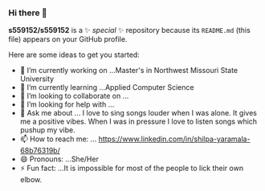 ### Hi there 👋
**s559152/s559152** is a ✨ _special_ ✨ repository because its `README.md` (this file) appears on your GitHub profile.

Here are some ideas to get you started:

- 🔭 I’m currently working on ...Master's in Northwest Missouri State University
- 🌱 I’m currently learning ...Applied Computer Science
- 👯 I’m looking to collaborate on ...
- 🤔 I’m looking for help with ...
- 💬 Ask me about ... I love to sing songs louder when I was alone. It gives me a positive vibes. When I was in pressure I love to listen songs which pushup my vibe.
- 📫 How to reach me: ... https://www.linkedin.com/in/shilpa-yaramala-68b76319b/
- 😄 Pronouns: ...She/Her
- ⚡ Fun fact: ...It is impossible for most of the people to lick their own elbow.
